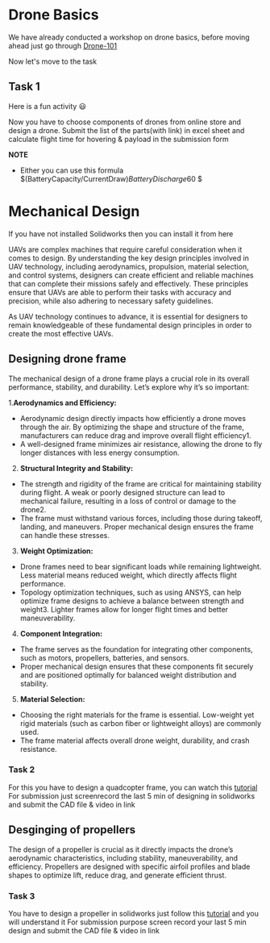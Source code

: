# Drone Basics 
We have already conducted a workshop on drone basics, before moving ahead just go through [Drone-101](https://github.com/Bhaveshmeghwal21/Drone-101/tree/main)

Now let's move to the task 
## Task 1
Here is a fun activity 😃

Now you have to choose components of drones from online store and design a drone. Submit the list of the parts(with link) in excel sheet and calculate flight time for hovering & payload in the submission form

**NOTE** 
- Either you can use this formula $(BatteryCapacity/CurrentDraw)*BatteryDischarge*60 $

# Mechanical Design
If you have not installed Solidworks then you can install it from here

UAVs are complex machines that require careful consideration when it comes to design. By understanding the key design principles involved in UAV technology, including aerodynamics, propulsion, material selection, and control systems, designers can create efficient and reliable machines that can complete their missions safely and effectively. These principles ensure that UAVs are able to perform their tasks with accuracy and precision, while also adhering to necessary safety guidelines.

As UAV technology continues to advance, it is essential for designers to remain knowledgeable of these fundamental design principles in order to create the most effective UAVs.

## Designing drone frame
The mechanical design of a drone frame plays a crucial role in its overall performance, stability, and durability. Let’s explore why it’s so important:

1.**Aerodynamics and Efficiency:**
- Aerodynamic design directly impacts how efficiently a drone moves through the air. By optimizing the shape and structure of the frame, manufacturers can reduce drag and improve overall flight efficiency1.
- A well-designed frame minimizes air resistance, allowing the drone to fly longer distances with less energy consumption.

2. **Structural Integrity and Stability:**
- The strength and rigidity of the frame are critical for maintaining stability during flight. A weak or poorly designed structure can lead to mechanical failure, resulting in a loss of control or damage to the drone2.
- The frame must withstand various forces, including those during takeoff, landing, and maneuvers. Proper mechanical design ensures the frame can handle these stresses.

3. **Weight Optimization:**
- Drone frames need to bear significant loads while remaining lightweight. Less material means reduced weight, which directly affects flight performance.
- Topology optimization techniques, such as using ANSYS, can help optimize frame designs to achieve a balance between strength and weight3. Lighter frames allow for longer flight times and better maneuverability.

4. **Component Integration:**
- The frame serves as the foundation for integrating other components, such as motors, propellers, batteries, and sensors.
- Proper mechanical design ensures that these components fit securely and are positioned optimally for balanced weight distribution and stability.

5. **Material Selection:**
- Choosing the right materials for the frame is essential. Low-weight yet rigid materials (such as carbon fiber or lightweight alloys) are commonly used.
- The frame material affects overall drone weight, durability, and crash resistance.


### Task 2 
For this you have to design a quadcopter frame, you can watch this [tutorial](https://youtu.be/SU8QDIEdPk0?si=UEd9ODGdl9sptwxL)
For submission just screenrecord the last 5 min of designing in solidworks and submit the CAD file & video in link

## Desginging of propellers
The design of a propeller is crucial as it directly impacts the drone’s aerodynamic characteristics, including stability, maneuverability, and efficiency. Propellers are designed with specific airfoil profiles and blade shapes to optimize lift, reduce drag, and generate efficient thrust.


### Task 3 
You have to design a propeller in solidworks just follow this [tutorial](https://youtu.be/SU8QDIEdPk0?si=UEd9ODGdl9sptwxL) and you will understand it 
For submission purpose screen record your last 5 min design and submit the CAD file & video in link

